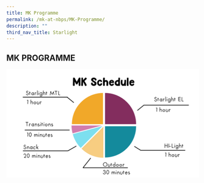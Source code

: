 ```yaml
---
title: MK Programme
permalink: /mk-at-nbps/MK-Programme/
description: ""
third_nav_title: Starlight
---
```

## MK PROGRAMME

![](/images/MK%20Schedule%202.png)